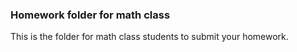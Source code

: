 ### Homework folder for math class

This is the folder for math class students to submit your homework.